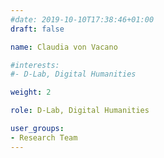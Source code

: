 ```yaml
---
#date: 2019-10-10T17:38:46+01:00
draft: false

name: Claudia von Vacano

#interests: 
#- D-Lab, Digital Humanities

weight: 2

role: D-Lab, Digital Humanities

user_groups:
- Research Team
---
```


